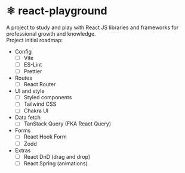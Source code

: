 # ⚛️ react-playground
A project to study and play with React JS libraries and frameworks for professional growth and knowledge.<br>
Project initial roadmap:

- Config
  - [ ] Vite
  - [ ] ES-Lint
  - [ ] Prettier
- Routes
  - [ ] React Router
- UI and style
  - [ ] Styled components
  - [ ] Tailwind CSS
  - [ ] Chakra UI
- Data fetch
  - [ ] TanStack Query (FKA React Query)
- Forms
  - [ ] React Hook Form
  - [ ] Zodd
- Extras
  - [ ] React DnD (drag and drop)
  - [ ] React Spring (animations)
